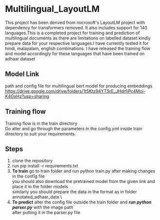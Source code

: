 # Multilingual_LayoutLM 

This project has been derived from microsoft's LayoutLM project with dependency for transformers removed.
It also includes support for 140 languages.This is a completed project  for training and prediction  of multilingual documents as there are limitations on labelled dataset kindly prepare data for your respective languages.I have currently tested it for hindi, malayalam, english combinations. I have released the training flow and model accordingly for these languages  that have been trained on adhaar dataset

## Model Link
path and config file for multilingual bert model for producing embeddings  \
https://drive.google.com/drive/folders/1t5Ktz94YTSrE_JHdrfiPc4Moi-K4GxHz?usp=sharing

## Training flow
Training flow is in the train directory \
Do alter and go through the parameters in the config.yml inside train directory to suit your requirements. 

## Steps
1. clone the repository
2. run pip install -r requirements.txt
3.  **To train** go to train folder and run python train.py after making changes in the config file \
   you should also download the pretrained model from the given link and place it in the folder models \
   similarly you should prepare the data in the format as in folder annotated_adhaar_data \
4. **To predict** alter the config file outside the train folder and ***run python parser.py*** with the image path \
   after putting it in the parser.py file  
    


